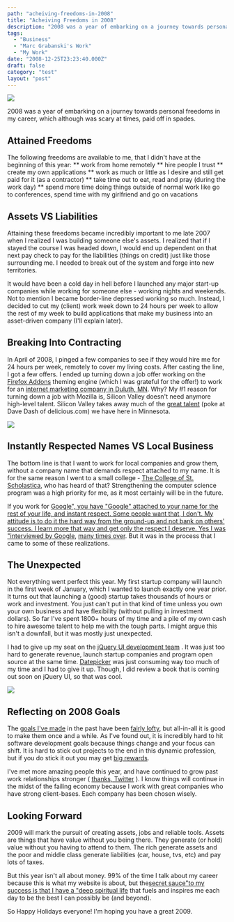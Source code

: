 ```yaml
---
path: "acheiving-freedoms-in-2008"
title: "Acheiving Freedoms in 2008"
description: "2008 was a year of embarking on a journey towards personal freedoms in my career, which although was scary at times, paid off in spades."
tags: 
  - "Business"
  - "Marc Grabanski's Work"
  - "My Work"
date: "2008-12-25T23:23:40.000Z"
draft: false
category: "test"
layout: "post"
---
```


![](http://marcgrabanski.com/img/sunset-freedom.jpg)

2008 was a year of embarking on a journey towards personal freedoms in my career, which although was scary at times, paid off in spades.

## Attained Freedoms
The following freedoms are available to me, that I didn't have at the beginning of this year:
** work from home remotely ** hire people I trust ** create my own applications ** work as much or little as I desire and still get paid for it (as a contractor) ** take time out to eat, read and pray (during the work day) ** spend more time doing things outside of normal work like go to conferences, spend time with my girlfriend and go on vacations

## Assets VS Liabilities
Attaining these freedoms became incredibly important to me late 2007 when I realized I was building someone else's assets. I realized that if I stayed the course I was headed down, I would end up dependent on that next pay check to pay for the liabilities (things on credit) just like those surrounding me. I needed to break out of the system and forge into new territories.

It would have been a cold day in hell before I launched any major start-up companies while working for someone else - working nights and weekends. Not to mention I became border-line depressed working so much. Instead, I decided to cut my (client) work week down to 24 hours per week to allow the rest of my week to build applications that make my business into an asset-driven company (I'll explain later).

## Breaking Into Contracting
In April of 2008, I pinged a few companies to see if they would hire me for 24 hours per week, remotely to cover my living costs. After casting the line, I got a few offers. I ended up turning down a job offer working on the [Firefox Addons](https://addons.mozilla.org) theming engine (which I was grateful for the offer!) to work for an [internet marketing company in Duluth, MN](http://aimclearblog.com/). Why? My #1 reason for turning down a job with Mozilla is, Silicon Valley doesn't need anymore high-level talent. Silicon Valley takes away much of the [great talent](http://davedash.com/2008/11/07/you-cant-go-home-again-a-year-in-the-bay-area/) (poke at Dave Dash of delicious.com) we have here in Minnesota.

![](http://marcgrabanski.com/img/minneapolis-skyline.jpg)

## Instantly Respected Names VS Local Business
The bottom line is that I want to work for local companies and grow them, without a company name that demands respect attached to my name. It is for the same reason I went to a small college - [The College of St. Scholastica](http://www.css.edu), who has heard of that? Strengthening the computer science program was a high priority for me, as it most certainly will be in the future.

If you work for [Google", you have "Google" attached to your name for the rest of your life, and instant respect. Some people want that, I don't. My attitude is to do it the hard way from the ground-up and not bank on others' success. I learn more that way and get only the respect I deserve. Yes I was "interviewed by Google](http://marcgrabanski.com/article/interviewed-by-google), [many times over](http://marcgrabanski.com/article/interviewed-by-google-part-2). But it was in the process that I came to some of these realizations.

## The Unexpected
Not everything went perfect this year. My first startup company will launch in the first week of January, which I wanted to launch exactly one year prior. It turns out that launching a (good) startup takes thousands of hours or work and investment. You just can't put in that kind of time unless you own your own business and have flexibility (without pulling in investment dollars). So far I've spent 1800+ hours of my time and a pile of my own cash to hire awesome talent to help me with the tough parts. I might argue this isn't a downfall, but it was mostly just unexpected.

I had to give up my seat on the [jQuery UI development team](http://ui.jquery.com/) . It was just too hard to generate revenue, launch startup companies and program open source at the same time. [Datepicker](http://marcgrabanski.com/pages/code/jquery-ui-datepicker) was just consuming way too much of my time and I had to give it up. Though, I did review a book that is coming out soon on jQuery UI, so that was cool.

![](http://marcgrabanski.com/img/reflecting-sunset.jpg)

## Reflecting on 2008 Goals
The [goals I've made](http://marcgrabanski.com/article/career-goals-as-of-august-2007) in the past have been [fairly lofty](http://marcgrabanski.com/article/2008-plans-for-marcgrabanski-com), but all-in-all it is good to make them once and a while. As I've found out, it is incredibly hard to hit software development goals because things change and your focus can shift. It is hard to stick out projects to the end in this dynamic profession, but if you do stick it out you may get [big rewards](http://marcgrabanski.com/article/2007-was-an-incredible-year).

I've met more amazing people this year, and have continued to grow past work relationships stronger ( [thanks, Twitter](http://twitter.com/1Marc) ). I know things will continue in the midst of the failing economy because I work with great companies who have strong client-bases. Each company has been chosen wisely.

## Looking Forward
2009 will mark the pursuit of creating assets, jobs and reliable tools. Assets are things that have value without you being there. They generate (or hold) value without you having to attend to them. The rich generate assets and the poor and middle class generate liabilities (car, house, tvs, etc) and pay lots of taxes.

But this year isn't all about money. 99% of the time I talk about my career because this is what my website is about, but the[secret sauce"to my success is that I have a "deep spiritual life](http://www.chick.com/information/general/salvation.asp) that fuels and inspires me each day to be the best I can possibly be (and beyond).

So Happy Holidays everyone! I'm hoping you have a great 2009.